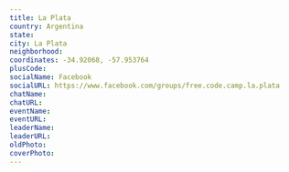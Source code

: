 ```yaml
---
title: La Plata
country: Argentina
state: 
city: La Plata
neighborhood: 
coordinates: -34.92068, -57.953764
plusCode:
socialName: Facebook
socialURL: https://www.facebook.com/groups/free.code.camp.la.plata
chatName:
chatURL:
eventName:
eventURL:
leaderName:
leaderURL:
oldPhoto: 
coverPhoto:
---
```

